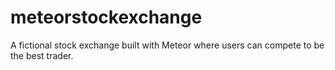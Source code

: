 # meteorstockexchange
A fictional stock exchange built with Meteor where users can compete to be the best trader.
